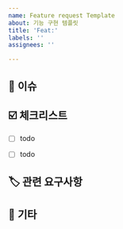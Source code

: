 ```yaml
---
name: Feature request Template
about: 기능 구현 템플릿
title: 'Feat:'
labels: ''
assignees: ''

---
```


## 📍 이슈
<!-- 구현할 기능에 대한 내용을 간단히 적어주세요. -->
<!-- ex) 회원가입 기능 구현, 로그인 기능 수정 -->


## ☑️ 체크리스트
<!-- 기능 구현 시 필요한 체크리스트가 있다면 작성해주세요. -->
- [ ] todo
- [ ] todo


## 🏷️ 관련 요구사항
<!-- 관련 요구사항을 작성해주세요. -->
<!-- ex) USER-01 -->


## 📌 기타
<!-- 예상소요시간 또는 참고 링크 등  -->
<!-- ex) 240925 - 240926 (1일 소요 예상), 공공 API 링크: https:// -->

